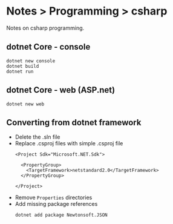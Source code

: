 # Notes > Programming > csharp

Notes on csharp  programming.

## dotnet Core - console

```
dotnet new console
dotnet build
dotnet run
```

## dotnet Core - web (ASP.net)

```
dotnet new web
```

## Converting from dotnet framework

* Delete the .sln file
* Replace .csproj files with simple .csproj file
  ```
  <Project Sdk="Microsoft.NET.Sdk">
  
    <PropertyGroup>
      <TargetFramework>netstandard2.0</TargetFramework>
    </PropertyGroup>
  
  </Project>
  ```
* Remove `Properties` directories
* Add missing package references
  ```
  dotnet add package Newtonsoft.JSON
  ```
